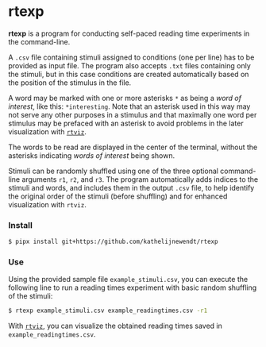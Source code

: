# rtexp

**rtexp** is a program for conducting self-paced reading time experiments in the command-line.

A `.csv` file containing stimuli assigned to conditions (one per line) has to be provided as input file. The program also accepts `.txt` files containing only the stimuli, but in this case conditions are created automatically based on the position of the stimulus in the file.

A word may be marked with one or more asterisks `*` as being a *word of interest*, like this: `*interesting`. Note that an asterisk used in this way may not serve any other purposes in a stimulus and that maximally one word per stimulus may be prefaced with an asterisk to avoid problems in the later visualization with [`rtviz`](https://github.com/kathelijnewendt/rtviz).

The words to be read are displayed in the center of the terminal, without the asterisks indicating *words of interest* being shown.

Stimuli can be randomly shuffled using one of the three optional command-line arguments `r1`, `r2`, and `r3`.
The program automatically adds indices to the stimuli and words, and includes them in the output `.csv` file, to help identify the original order of the stimuli (before shuffling) and for enhanced visualization with `rtviz`.

### Install

```bash
$ pipx install git+https://github.com/kathelijnewendt/rtexp
```

### Use

Using the provided sample file `example_stimuli.csv`, you can execute the following line to run a reading times experiment with basic random shuffling of the stimuli:
```bash
$ rtexp example_stimuli.csv example_readingtimes.csv -r1
```
With [`rtviz`](https://github.com/kathelijnewendt/rtviz), you can visualize the obtained reading times saved in `example_readingtimes.csv`.
